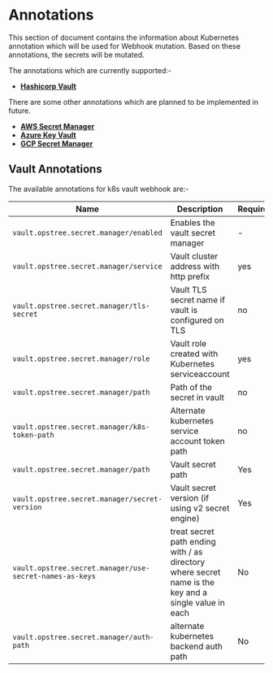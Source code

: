 # Annotations

This section of document contains the information about Kubernetes annotation which will be used for Webhook mutation.
Based on these annotations, the secrets will be mutated.

The annotations which are currently supported:-

- **[Hashicorp Vault](https://www.vaultproject.io/)**

There are some other annotations which are planned to be implemented in future.

- **[AWS Secret Manager](https://aws.amazon.com/secrets-manager/)**
- **[Azure Key Vault](https://azure.microsoft.com/en-in/services/key-vault/)**
- **[GCP Secret Manager](https://cloud.google.com/secret-manager)**

## Vault Annotations

The available annotations for k8s vault webhook are:-

|**Name**|**Description**|**Required**|**Default**|
|--------|---------------|------------|-----------|
|`vault.opstree.secret.manager/enabled`| Enables the vault secret manager | - | false |
|`vault.opstree.secret.manager/service`| Vault cluster address with http prefix | yes | - |
|`vault.opstree.secret.manager/tls-secret`| Vault TLS secret name if vault is configured on TLS | no | - |
|`vault.opstree.secret.manager/role`| Vault role created with Kubernetes serviceaccount | yes | - |
|`vault.opstree.secret.manager/path`| Path of the secret in vault | no | - |
|`vault.opstree.secret.manager/k8s-token-path`| Alternate kubernetes service account token path | no | `/var/run/secrets/kubernetes.io/serviceaccount/token` |
|`vault.opstree.secret.manager/path` | Vault secret path | Yes | - | 
|`vault.opstree.secret.manager/secret-version` | Vault secret version (if using v2 secret engine) | Yes | - | 
|`vault.opstree.secret.manager/use-secret-names-as-keys` | treat secret path ending with / as directory where secret name is the key and a single value in each | No | - |
|`vault.opstree.secret.manager/auth-path`| alternate kubernetes backend auth path | No | `auth/kubernetes/login` |
